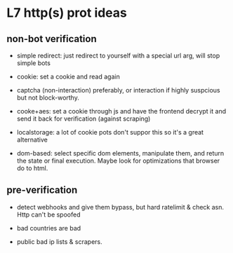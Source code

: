 # L7 http(s) prot ideas

## non-bot verification

- simple redirect: just redirect to yourself with a special url arg, will stop simple bots

- cookie: set a cookie and read again

- captcha (non-interaction) preferably, or interaction if highly suspcious but not block-worthy.

- cooke+aes: set a cookie through js and have the frontend decrypt it and send it back for verification (against scraping)

- localstorage: a lot of cookie pots don't suppor this so it's a great alternative

- dom-based: select specific dom elements, manipulate them, and return the state or final execution. Maybe look for optimizations that browser do to html.


## pre-verification

- detect webhooks and give them bypass, but hard ratelimit & check asn. Http can't be spoofed

- bad countries are bad

- public bad ip lists & scrapers.
